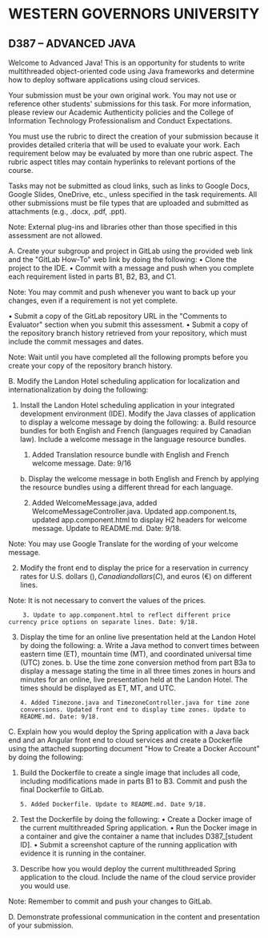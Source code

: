 # WESTERN GOVERNORS UNIVERSITY 
## D387 – ADVANCED JAVA
Welcome to Advanced Java! This is an opportunity for students to write multithreaded object-oriented code using Java frameworks and determine how to deploy software applications using cloud services.

Your submission must be your own original work. You may not use or reference other students' submissions for this task. For more information, please review our Academic Authenticity policies and the College of Information Technology Professionalism and Conduct Expectations.

You must use the rubric to direct the creation of your submission because it provides detailed criteria that will be used to evaluate your work. Each requirement below may be evaluated by more than one rubric aspect. The rubric aspect titles may contain hyperlinks to relevant portions of the course.

Tasks may not be submitted as cloud links, such as links to Google Docs, Google Slides, OneDrive, etc., unless specified in the task requirements. All other submissions must be file types that are uploaded and submitted as attachments (e.g., .docx, .pdf, .ppt).

Note: External plug-ins and libraries other than those specified in this assessment are not allowed.

A.  Create your subgroup and project in GitLab using the provided web link and the "GitLab How-To" web link by doing the following:
•   Clone the project to the IDE.
•   Commit with a message and push when you complete each requirement listed in parts B1, B2, B3, and C1.

Note: You may commit and push whenever you want to back up your changes, even if a requirement is not yet complete.

•   Submit a copy of the GitLab repository URL in the "Comments to Evaluator" section when you submit this assessment.
•   Submit a copy of the repository branch history retrieved from your repository, which must include the commit messages and dates.

Note: Wait until you have completed all the following prompts before you create your copy of the repository branch history.

B.  Modify the Landon Hotel scheduling application for localization and internationalization by doing the following:
1.   Install the Landon Hotel scheduling application in your integrated development environment (IDE). Modify the Java classes of application to display a welcome message by doing the following:
     a.  Build resource bundles for both English and French (languages required by Canadian law). Include a welcome message in the language resource bundles.

        1. Added Translation resource bundle with English and French welcome message. Date: 9/16

     b.  Display the welcome message in both English and French by applying the resource bundles using a different thread for each language.

        2. Added WelcomeMessage.java, added WelcomeMessageController.java. Updated app.component.ts, updated app.component.html to display H2 headers for welcome message. Update to README.md. Date: 9/18.

Note: You may use Google Translate for the wording of your welcome message.

2.  Modify the front end to display the price for a reservation in currency rates for U.S. dollars ($), Canadian dollars (C$), and euros (€) on different lines.

Note: It is not necessary to convert the values of the prices.

        3. Update to app.component.html to reflect different price currency price options on separate lines. Date: 9/18.

3.  Display the time for an online live presentation held at the Landon Hotel by doing the following:
    a.  Write a Java method to convert times between eastern time (ET), mountain time (MT), and coordinated universal time (UTC) zones.
    b.  Use the time zone conversion method from part B3a to display a message stating the time in all three times zones in hours and minutes for an online, live presentation held at the Landon Hotel. The times should be displayed as ET, MT, and UTC.

        4. Added Timezone.java and TimezoneController.java for time zone conversions. Updated front end to display time zones. Update to README.md. Date: 9/18.     

C.  Explain how you would deploy the Spring application with a Java back end and an Angular front end to cloud services and create a Dockerfile using the attached supporting document "How to Create a Docker Account" by doing the following:
1.  Build the Dockerfile to create a single image that includes all code, including modifications made in parts B1 to B3. Commit and push the final Dockerfile to GitLab.

        5. Added Dockerfile. Update to README.md. Date 9/18.

2.  Test the Dockerfile by doing the following:
    •   Create a Docker image of the current multithreaded Spring application.
    •   Run the Docker image in a container and give the container a name that includes D387_[student ID].
    •   Submit a screenshot capture of the running application with evidence it is running in the container.
3.  Describe how you would deploy the current multithreaded Spring application to the cloud. Include the name of the cloud service provider you would use.

Note: Remember to commit and push your changes to GitLab.

D.  Demonstrate professional communication in the content and presentation of your submission.
